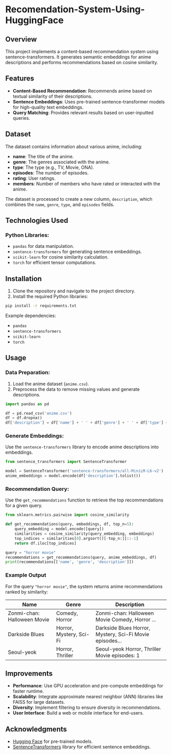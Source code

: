 # Recomendation-System-Using-HuggingFace

## Overview

This project implements a content-based recommendation system using sentence-transformers. It generates semantic embeddings for anime descriptions and performs recommendations based on cosine similarity.

## Features

- **Content-Based Recommendation**: Recommends anime based on textual similarity of their descriptions.
- **Sentence Embeddings**: Uses pre-trained sentence-transformer models for high-quality text embeddings.
- **Query Matching**: Provides relevant results based on user-inputted queries.

## Dataset

The dataset contains information about various anime, including:

- **name**: The title of the anime.
- **genre**: The genres associated with the anime.
- **type**: The type (e.g., TV, Movie, ONA).
- **episodes**: The number of episodes.
- **rating**: User ratings.
- **members**: Number of members who have rated or interacted with the anime.

The dataset is processed to create a new column, `description`, which combines the `name`, `genre`, `type`, and `episodes` fields.

## Technologies Used

### Python Libraries:

- `pandas` for data manipulation.
- `sentence-transformers` for generating sentence embeddings.
- `scikit-learn` for cosine similarity calculation.
- `torch` for efficient tensor computations.

## Installation

1. Clone the repository and navigate to the project directory.
2. Install the required Python libraries:

```bash
pip install -r requirements.txt
```

Example dependencies:

- `pandas`
- `sentence-transformers`
- `scikit-learn`
- `torch`

## Usage

### Data Preparation:

1. Load the anime dataset (`anime.csv`).
2. Preprocess the data to remove missing values and generate descriptions.

```python
import pandas as pd

df = pd.read_csv('anime.csv')
df = df.dropna()
df['description'] = df['name'] + ' ' + df['genre'] + ' ' + df['type'] + ' episodes: ' + df['episodes']
```

### Generate Embeddings:

Use the `sentence-transformers` library to encode anime descriptions into embeddings.

```python
from sentence_transformers import SentenceTransformer

model = SentenceTransformer('sentence-transformers/all-MiniLM-L6-v2')
anime_embeddings = model.encode(df['description'].tolist())
```

### Recommendation Query:

Use the `get_recommendations` function to retrieve the top recommendations for a given query.

```python
from sklearn.metrics.pairwise import cosine_similarity

def get_recommendations(query, embeddings, df, top_n=5):
    query_embedding = model.encode([query])
    similarities = cosine_similarity(query_embedding, embeddings)
    top_indices = similarities[0].argsort()[-top_n:][::-1]
    return df.iloc[top_indices]

query = "horror movie"
recommendations = get_recommendations(query, anime_embeddings, df)
print(recommendations[['name', 'genre', 'description']])
```

### Example Output

For the query `"horror movie"`, the system returns anime recommendations ranked by similarity:

| Name                   | Genre           | Description                              |
|------------------------|-----------------|------------------------------------------|
| Zonmi-chan: Halloween Movie | Comedy, Horror | Zonmi-chan: Halloween Movie Comedy, Horror ... |
| Darkside Blues         | Horror, Mystery, Sci-Fi | Darkside Blues Horror, Mystery, Sci-Fi Movie episodes... |
| Seoul-yeok             | Horror, Thriller | Seoul-yeok Horror, Thriller Movie episodes: 1 |

## Improvements

- **Performance**: Use GPU acceleration and pre-compute embeddings for faster runtime.
- **Scalability**: Integrate approximate nearest neighbor (ANN) libraries like FAISS for large datasets.
- **Diversity**: Implement filtering to ensure diversity in recommendations.
- **User Interface**: Build a web or mobile interface for end-users.

## Acknowledgments

- [Hugging Face](https://huggingface.co/) for pre-trained models.
- [SentenceTransformers](https://www.sbert.net/) library for efficient sentence embeddings.
